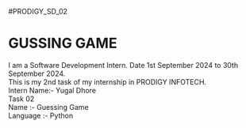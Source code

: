 #PRODIGY_SD_02
# GUSSING GAME
I am a Software Development Intern. Date 1st September 2024 to 30th September 2024.
<br>
This is my 2nd task of my internship in PRODIGY INFOTECH.
<br>
Intern Name:- Yugal Dhore
<br>
Task 02
<br>
Name :- Guessing Game
<br>
Language :- Python

